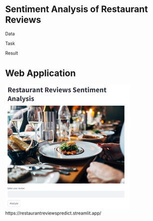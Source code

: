 # Sentiment Analysis of Restaurant Reviews


Data

Task

Result



# Web Application
<img src="image.png" width="400" >
https://restaurantreviewspredict.streamlit.app/
